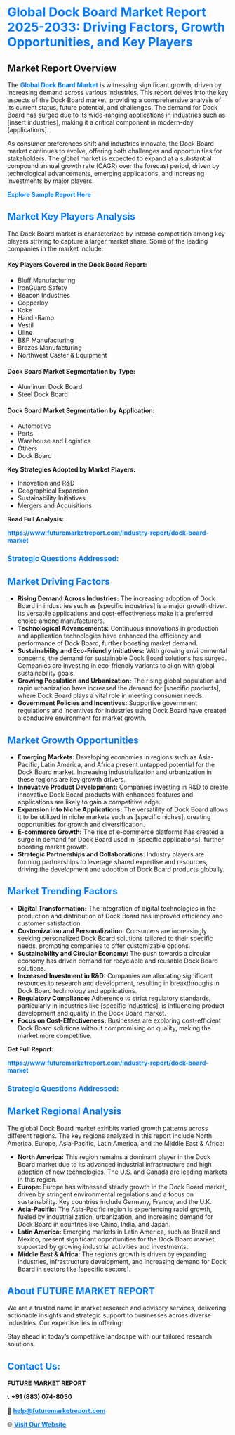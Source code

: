 <h1 style="color: #007BFF;">Global Dock Board Market Report 2025-2033: Driving Factors, Growth Opportunities, and Key Players</h1>

<section id="overview">
<h2>Market Report Overview</h2>
<p>The <a href="https://www.futuremarketreport.com/industry-report/dock-board-market" style="color: #007BFF; text-decoration: none;"><strong>Global Dock Board Market</strong></a> is witnessing significant growth, driven by increasing demand across various industries. This report delves into the key aspects of the Dock Board market, providing a comprehensive analysis of its current status, future potential, and challenges. The demand for Dock Board has surged due to its wide-ranging applications in industries such as [insert industries], making it a critical component in modern-day [applications].</p>
<p>As consumer preferences shift and industries innovate, the Dock Board market continues to evolve, offering both challenges and opportunities for stakeholders. The global market is expected to expand at a substantial compound annual growth rate (CAGR) over the forecast period, driven by technological advancements, emerging applications, and increasing investments by major players.</p>
</section>

<section id="overview">
<p><a href="https://www.futuremarketreport.com/request-sample/reportId=128141" style="color: #007BFF; text-decoration: none;"><strong>Explore Sample Report Here</strong></a></p>
</section>

<section id="key-players">
<h2 style="color: #007BFF;">Market Key Players Analysis</h2>
<p>The Dock Board market is characterized by intense competition among key players striving to capture a larger market share. Some of the leading companies in the market include:</p>
<h4>Key Players Covered in the Dock Board Report:</h4>
<ul><li>Bluff Manufacturing</li><li>IronGuard Safety</li><li>Beacon Industries</li><li>Copperloy</li><li>Koke</li><li>Handi-Ramp</li><li>Vestil</li><li>Uline</li><li>B&amp;P Manufacturing</li><li>Brazos Manufacturing</li><li>Northwest Caster &amp; Equipment</li></ul>
<h4>Dock Board Market Segmentation by Type:</h4>
<ul><li>Aluminum Dock Board</li><li>Steel Dock Board</li></ul>

<h4>Dock Board Market Segmentation by Application:</h4>
<ul><li>Automotive</li><li>Ports</li><li>Warehouse and Logistics</li><li>Others</li><li>Dock Board</li></ul>
<p><strong>Key Strategies Adopted by Market Players:</strong></p>
<ul>
<li>Innovation and R&D</li>
<li>Geographical Expansion</li>
<li>Sustainability Initiatives</li>
<li>Mergers and Acquisitions</li>
</ul>
</section>

<section>
<p><strong>Read Full Analysis: </strong></p><a href="https://www.futuremarketreport.com/industry-report/dock-board-market" style="color: #007BFF; text-decoration: none;"><strong>https://www.futuremarketreport.com/industry-report/dock-board-market</strong></a>
<h3 style="color: #007BFF;">Strategic Questions Addressed:</h3>
</section>

<section id="driving-factors">
<h2 style="color: #007BFF;">Market Driving Factors</h2>
<ul>
<li><strong>Rising Demand Across Industries:</strong> The increasing adoption of Dock Board in industries such as [specific industries] is a major growth driver. Its versatile applications and cost-effectiveness make it a preferred choice among manufacturers.</li>
<li><strong>Technological Advancements:</strong> Continuous innovations in production and application technologies have enhanced the efficiency and performance of Dock Board, further boosting market demand.</li>
<li><strong>Sustainability and Eco-Friendly Initiatives:</strong> With growing environmental concerns, the demand for sustainable Dock Board solutions has surged. Companies are investing in eco-friendly variants to align with global sustainability goals.</li>
<li><strong>Growing Population and Urbanization:</strong> The rising global population and rapid urbanization have increased the demand for [specific products], where Dock Board plays a vital role in meeting consumer needs.</li>
<li><strong>Government Policies and Incentives:</strong> Supportive government regulations and incentives for industries using Dock Board have created a conducive environment for market growth.</li>
</ul>
</section>

<section id="growth-opportunities">
<h2 style="color: #007BFF;">Market Growth Opportunities</h2>
<ul>
<li><strong>Emerging Markets:</strong> Developing economies in regions such as Asia-Pacific, Latin America, and Africa present untapped potential for the Dock Board market. Increasing industrialization and urbanization in these regions are key growth drivers.</li>
<li><strong>Innovative Product Development:</strong> Companies investing in R&D to create innovative Dock Board products with enhanced features and applications are likely to gain a competitive edge.</li>
<li><strong>Expansion into Niche Applications:</strong> The versatility of Dock Board allows it to be utilized in niche markets such as [specific niches], creating opportunities for growth and diversification.</li>
<li><strong>E-commerce Growth:</strong> The rise of e-commerce platforms has created a surge in demand for Dock Board used in [specific applications], further boosting market growth.</li>
<li><strong>Strategic Partnerships and Collaborations:</strong> Industry players are forming partnerships to leverage shared expertise and resources, driving the development and adoption of Dock Board products globally.</li>
</ul>
</section>

<section id="trending-factors">
<h2 style="color: #007BFF;">Market Trending Factors</h2>
<ul>
<li><strong>Digital Transformation:</strong> The integration of digital technologies in the production and distribution of Dock Board has improved efficiency and customer satisfaction.</li>
<li><strong>Customization and Personalization:</strong> Consumers are increasingly seeking personalized Dock Board solutions tailored to their specific needs, prompting companies to offer customizable options.</li>
<li><strong>Sustainability and Circular Economy:</strong> The push towards a circular economy has driven demand for recyclable and reusable Dock Board solutions.</li>
<li><strong>Increased Investment in R&D:</strong> Companies are allocating significant resources to research and development, resulting in breakthroughs in Dock Board technology and applications.</li>
<li><strong>Regulatory Compliance:</strong> Adherence to strict regulatory standards, particularly in industries like [specific industries], is influencing product development and quality in the Dock Board market.</li>
<li><strong>Focus on Cost-Effectiveness:</strong> Businesses are exploring cost-efficient Dock Board solutions without compromising on quality, making the market more competitive.</li>
</ul>
</section>

<section>
<p><strong>Get Full Report: </strong></p><a href="https://www.futuremarketreport.com/industry-report/dock-board-market" style="color: #007BFF; text-decoration: none;"><strong>https://www.futuremarketreport.com/industry-report/dock-board-market</strong></a>
<h3 style="color: #007BFF;">Strategic Questions Addressed:</h3>
</section>


<section id="regional-analysis">
<h2 style="color: #007BFF;">Market Regional Analysis</h2>
<p>The global Dock Board market exhibits varied growth patterns across different regions. The key regions analyzed in this report include North America, Europe, Asia-Pacific, Latin America, and the Middle East & Africa:</p>
<ul>
<li><strong>North America:</strong> This region remains a dominant player in the Dock Board market due to its advanced industrial infrastructure and high adoption of new technologies. The U.S. and Canada are leading markets in this region.</li>
<li><strong>Europe:</strong> Europe has witnessed steady growth in the Dock Board market, driven by stringent environmental regulations and a focus on sustainability. Key countries include Germany, France, and the U.K.</li>
<li><strong>Asia-Pacific:</strong> The Asia-Pacific region is experiencing rapid growth, fueled by industrialization, urbanization, and increasing demand for Dock Board in countries like China, India, and Japan.</li>
<li><strong>Latin America:</strong> Emerging markets in Latin America, such as Brazil and Mexico, present significant opportunities for the Dock Board market, supported by growing industrial activities and investments.</li>
<li><strong>Middle East & Africa:</strong> The region’s growth is driven by expanding industries, infrastructure development, and increasing demand for Dock Board in sectors like [specific sectors].</li>
</ul>
</section>

<footer>
<h2 style="color: #007BFF;">About FUTURE MARKET REPORT</h2>
<p>We are a trusted name in market research and advisory services, delivering actionable insights and strategic support to businesses across diverse industries. Our expertise lies in offering:</p>

<p>Stay ahead in today’s competitive landscape with our tailored research solutions.</p>

<h2 style="color: #007BFF;">Contact Us:</h2>
<p><strong>FUTURE MARKET REPORT</strong></p>
<p>📞 <strong>+91 (883) 074-8030</strong></p>
<p>📧 <strong><a href="mailto:help@futuremarketreport.com" style="color: #007BFF;">help@futuremarketreport.com</a></strong></p>
<p>🌐 <strong><a href="https://www.futuremarketreport.com/" style="color: #007BFF;">Visit Our Website</a></strong></p>
</footer>